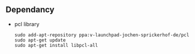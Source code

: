 ## Dependancy

+ pcl library
    ```
    sudo add-apt-repository ppa:v-launchpad-jochen-sprickerhof-de/pcl
    sudo apt-get update
    sudo apt-get install libpcl-all
    ```